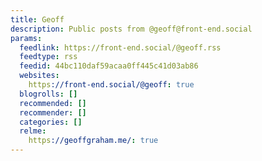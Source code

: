 ```yaml
---
title: Geoff
description: Public posts from @geoff@front-end.social
params:
  feedlink: https://front-end.social/@geoff.rss
  feedtype: rss
  feedid: 44bc110daf59acaa0ff445c41d03ab86
  websites:
    https://front-end.social/@geoff: true
  blogrolls: []
  recommended: []
  recommender: []
  categories: []
  relme:
    https://geoffgraham.me/: true
---
```

